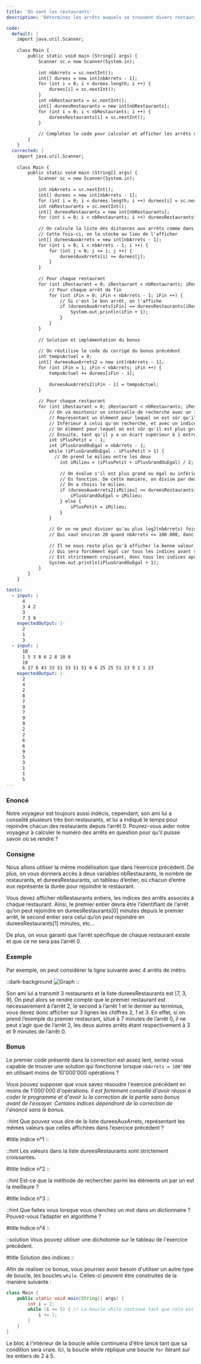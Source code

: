 ```yaml
---
title: 'Où sont les restaurants'
description: 'Déterminez les arrêts auquels se trouvent divers restaurants'

code:
  default: |
    import java.util.Scanner;
    
    class Main {
        public static void main (String[] args) {
            Scanner sc = new Scanner(System.in);
            
            int nbArrets = sc.nextInt();
            int[] durees = new int[nbArrets - 1];
            for (int i = 0; i < durees.length; i ++) {
                durees[i] = sc.nextInt();
            }
            int nbRestaurants = sc.nextInt();
            int[] dureesRestaurants = new int[nbRestaurants];
            for (int i = 0; i < nbRestaurants; i ++) {
                dureesRestaurants[i] = sc.nextInt();
            }
            
            // Complétez le code pour calculer et afficher les arrêts où se trouvent les restaurants
        }
    }
  corrected: |
    import java.util.Scanner;
    
    class Main {
        public static void main (String[] args) {
            Scanner sc = new Scanner(System.in);
            
            int nbArrets = sc.nextInt();
            int[] durees = new int[nbArrets - 1];
            for (int i = 0; i < durees.length; i ++) durees[i] = sc.nextInt();
            int nbRestaurants = sc.nextInt();
            int[] dureesRestaurants = new int[nbRestaurants];
            for (int i = 0; i < nbRestaurants; i ++) dureesRestaurants[i] = sc.nextInt();
            
            // On calcule la liste des distances aux arrêts comme dans l'exercice précédent.
            // Cette fois-ci, on la stocke au lieu de l'afficher
            int[] dureesAuxArrets = new int[nbArrets - 1];
            for (int i = 0; i < nbArrets - 1; i ++) {
                for (int j = 0; j <= i; j ++) {
                    dureesAuxArrets[i] += durees[j];
                }
            }
            
            // Pour chaque restaurant
            for (int iRestaurant = 0; iRestaurant < nbRestaurants; iRestaurant ++) {
                // Pour chaque arrêt de fin
                for (int iFin = 0; iFin < nbArrets - 1; iFin ++) {
                    // Si c'est le bon arrêt, on l'affiche
                    if (dureesAuxArrets[iFin] == dureesRestaurants[iRestaurant]) {
                        System.out.println(iFin + 1);
                    }
                }
            }
    
            // Solution et implémentation du bonus
    
            // On réutilise le code du corrigé du bonus précédent
            int tempsActuel = 0;
            int[] dureesAuxArrets2 = new int[nbArrets - 1];
            for (int iFin = 1; iFin < nbArrets; iFin ++) {
                tempsActuel += durees[iFin - 1];
                
                dureesAuxArrets2[iFin - 1] = tempsActuel;
            }
            
            // Pour chaque restaurant
            for (int iRestaurant = 0; iRestaurant < nbRestaurants; iRestaurant ++) {
                // On va maintenir un intervalle de recherche avec un indice à gauche,
                // Représentant un élément pour lequel on est sûr qu'il est strictement
                // Inférieur à celui qu'on recherche, et avec un indice à droite, représentant
                // Un élément pour lequel on est sûr qu'il est plus grand ou égal.
                // Ensuite, tant qu'il y a un écart supérieur à 1 entre les deux pointeurs
                int iPlusPetit = - 1;
                int iPlusGrandOuEgal = nbArrets - 1;
                while (iPlusGrandOuEgal - iPlusPetit > 1) {
                  // On prend le milieu entre les deux
                    int iMilieu = (iPlusPetit + iPlusGrandOuEgal) / 2;
                    
                    // On évalue s'il est plus grand ou égal ou inférieur et on le stocke dans la bonne variable
                    // En fonction. De cette manière, on divise par deux la taille de notre intervalle comme
                    // On a choisi le milieu.
                    if (dureesAuxArrets2[iMilieu] >= dureesRestaurants[iRestaurant]) {
                        iPlusGrandOuEgal = iMilieu;
                    } else { 
                        iPlusPetit = iMilieu;
                    }
                }
                
                // Or on ne peut diviser qu'au plus log2(nbArrets) fois par deux notre intervalle,
                // Qui vaut environ 20 quand nbArrets <= 100.000, donc notre algorithme est assez rapide.
                
                // Il ne nous reste plus qu'à afficher la bonne valeur, à savoir l'indice plus grand ou égal (+ 1 car on commence avec l'indice 1 et non le 0),
                // Qui sera forcément égal car tous les indices avant sont inférieurs et le tableau.
                // Est strictement croissant, donc tous les indices après sont strictement supérieurs.
                System.out.println(iPlusGrandOuEgal + 1);
            }
        }
    }

tests:
  - input: |
      4
      3 4 2
      3
      7 3 9
    expectedOutput: |-
      2
      1
      3
  - input: |
      10
      1 5 3 8 6 2 8 10 8
      19
      6 17 6 43 33 51 33 51 51 6 6 25 25 51 23 9 1 1 23
    expectedOutput: |-
      2
      4
      2
      8
      7
      9
      7
      9
      9
      2
      2
      6
      6
      9
      5
      3
      1
      1
      5
---
```


### Enoncé

Notre voyageur est toujours aussi indécis, cependant, son ami lui a conseillé plusieurs très bon restaurants, et lui a indiqué le temps pour rejoindre chacun des restaurants depuis l’arrêt 0. Pouvez-vous aider notre voyageur à calculer le numéro des arrêts en question pour qu’il puisse savoir où se rendre ?

### Consigne

Nous allons utiliser la même modélisation que dans l’exercice précédent. De plus, on vous donnera accès à deux variables nbRestaurants, le nombre de restaurants, et dureesRestaurants, un tableau d’entier, où chacun d’entre eux représente la durée pour rejoindre le restaurant.

Vous devez afficher nbRestaurants entiers, les indices des arrêts associés à chaque restaurant. Ainsi, le premier entier devra être l’identifiant de l’arrêt qu’on peut rejoindre en dureesRestaurants[0] minutes depuis le premier arrêt, le second entier sera celui qu’on peut rejoindre en dureesRestaurants[1] minutes, etc…

De plus, on vous garanti que l’arrêt spécifique de chaque restaurant existe et que ce ne sera pas l’arrêt 0.

### Exemple

Par exemple, on peut considérer la ligne suivante avec 4 arrêts de métro.

::dark-background
![Graph](/polympiads/graph-metro-polympiads.png)
::

Son ami lui a transmit 3 restaurants et la liste dureesRestaurants est [7, 3, 9]. On peut alors se rendre compte que le premier restaurant est nécessairement à l’arrêt 2, le second à l’arrêt 1 et le dernier au terminus, vous devez donc afficher sur 3 lignes les chiffres 2, 1 et 3. En effet, si on prend l’exemple du premier restaurant, situé à 7 minutes de l’arrêt 0, il ne peut s’agir que de l’arrêt 2, les deux autres arrêts étant respectivement à 3 et 9 minutes de l’arrêt 0.

### Bonus

Le premier code présenté dans la correction est assez lent, seriez-vous capable de trouver une solution qui fonctionne lorsque `nbArrets = 100'000` en utilisant moins de 10'000'000 opérations ?

Vous pouvez supposer que vous savez résoudre l'exercice précédent en moins de 1'000'000 d'opérations. *Il est fortement conseillé d'avoir réussi à coder le programme et d'avoir lu la correction de la partie sans bonus avant de l'essayer. Certains indices dépendront de la correction de l'énoncé sans le bonus.*

::hint
Que pouvez vous dire de la liste dureesAuxArrets, représentant les mêmes valeurs que celles affichées dans l’exercice précédent ?

#title
Indice n°1
::

::hint
Les valeurs dans la liste dureesRestaurants sont strictement croissantes.

#title
Indice n°2
::

::hint
Est-ce que la méthode de rechercher parmi les éléments un par un est la meilleure ?

#title
Indice n°3
::

::hint
Que faites vous lorsque vous cherchez un mot dans un dictionnaire ? Pouvez-vous l’adapter en algorithme ?

#title
Indice n°4
::

::solution
Vous pouvez utiliser une dichotomie sur le tableau de l'exercice précédent.

#title
Solution des indices
::

Afin de réaliser ce bonus, vous pourriez avoir besoin d'utiliser un autre type de boucle, les boucles `while`. Celles-ci peuvent être construites de la manière suivante :

```java
class Main {
    public static void main(String[] args) {
        int i = 2;
        while (i <= 5) { // La boucle while continue tant que cela est vrai
            i += 1;
        }
    }
}
```

Le bloc à l'intérieur de la boucle while continuera d'être lancé tant que sa condition sera vraie. Ici, la boucle while réplique une boucle `for` itérant sur les entiers de 2 à 5.
